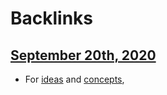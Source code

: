 
# Backlinks
## [September 20th, 2020](<September 20th, 2020.md>)
- For [ideas](<ideas.md>) and [concepts](<concepts.md>),

